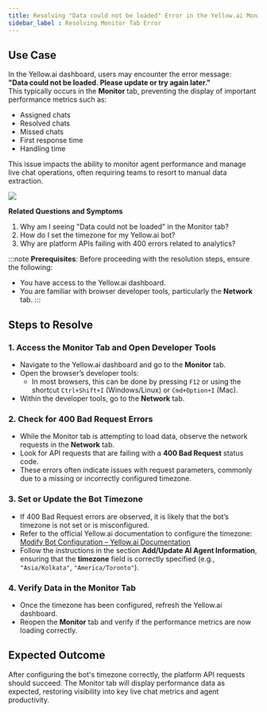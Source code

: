 ```yaml
---
title: Resolving "Data could not be loaded" Error in the Yellow.ai Monitor Tab   
sidebar_label : Resolving Monitor Tab Error
---
```



## Use Case 

In the Yellow.ai dashboard, users may encounter the error message:  
**"Data could not be loaded. Please update or try again later."**  
This typically occurs in the **Monitor** tab, preventing the display of important performance metrics such as:

- Assigned chats  
- Resolved chats  
- Missed chats  
- First response time  
- Handling time  

This issue impacts the ability to monitor agent performance and manage live chat operations, often requiring teams to resort to manual data extraction.

![](https://cdn.yellowmessenger.com/assets/yellow-docs/monitorerror.png)

**Related Questions and Symptoms**

1. Why am I seeing "Data could not be loaded" in the Monitor tab?
2. How do I set the timezone for my Yellow.ai bot?
3. Why are platform APIs failing with 400 errors related to analytics?


:::note
**Prerequisites**:
Before proceeding with the resolution steps, ensure the following:
- You have access to the Yellow.ai dashboard.
- You are familiar with browser developer tools, particularly the **Network** tab.
:::

## Steps to Resolve

### 1. Access the Monitor Tab and Open Developer Tools

- Navigate to the Yellow.ai dashboard and go to the **Monitor** tab.
- Open the browser’s developer tools:
  - In most browsers, this can be done by pressing `F12` or using the shortcut `Ctrl+Shift+I` (Windows/Linux) or `Cmd+Option+I` (Mac).
- Within the developer tools, go to the **Network** tab.

### 2. Check for 400 Bad Request Errors

- While the Monitor tab is attempting to load data, observe the network requests in the **Network** tab.
- Look for API requests that are failing with a **400 Bad Request** status code.
- These errors often indicate issues with request parameters, commonly due to a missing or incorrectly configured timezone.

### 3. Set or Update the Bot Timezone

- If 400 Bad Request errors are observed, it is likely that the bot’s timezone is not set or is misconfigured.
- Refer to the official Yellow.ai documentation to configure the timezone: [Modify Bot Configuration – Yellow.ai Documentation](https://docs.yellow.ai/docs/platform_concepts/get_started/modify-bot-configuration#addupdate-ai-agent-information)
- Follow the instructions in the section **Add/Update AI Agent Information**, ensuring that the **timezone** field is correctly specified (e.g., `"Asia/Kolkata"`, `"America/Toronto"`).

### 4. Verify Data in the Monitor Tab

- Once the timezone has been configured, refresh the Yellow.ai dashboard.
- Reopen the **Monitor** tab and verify if the performance metrics are now loading correctly.


## Expected Outcome

After configuring the bot's timezone correctly, the platform API requests should succeed. The Monitor tab will display performance data as expected, restoring visibility into key live chat metrics and agent productivity.
